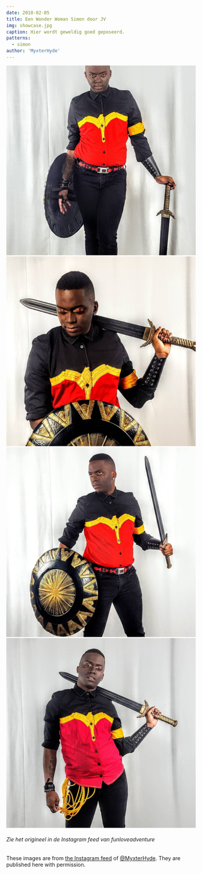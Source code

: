 ```yaml
---
date: 2018-02-05
title: Een Wonder Woman Simon door JV
img: showcase.jpg
caption: Hier wordt geweldig goed geposeerd.
patterns:
  - simon
author: 'MyxterHyde'
---
```


![Een andere kant](view2.jpg) ![Een andere kant](view3.jpg) ![Een andere kant](view4.jpg) ![Een andere kant](view5.jpg)

<Note>

###### Zie het origineel in de Instagram feed van funloveadventure

These images are from [the Instagram feed](https://www.instagram.com/myxterhyde/) of [@MyxterHyde](/users/MyxterHyde). They are published here with permission.

</Note>